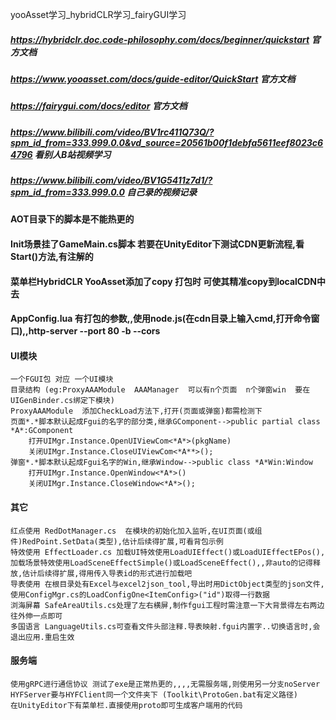 yooAsset学习_hybridCLR学习_fairyGUI学习

##### https://hybridclr.doc.code-philosophy.com/docs/beginner/quickstart 官方文档
##### https://www.yooasset.com/docs/guide-editor/QuickStart  官方文档
##### https://fairygui.com/docs/editor 官方文档 
##### https://www.bilibili.com/video/BV1rc411Q73Q/?spm_id_from=333.999.0.0&vd_source=20561b00f1debfa5611eef8023c64796  看别人B站视频学习
##### https://www.bilibili.com/video/BV1G5411z7d1/?spm_id_from=333.999.0.0  自己录的视频记录


#### AOT目录下的脚本是不能热更的
#### Init场景挂了GameMain.cs脚本 若要在UnityEditor下测试CDN更新流程,看Start()方法,有注解的
#### 菜单栏HybridCLR YooAsset添加了copy 打包时 可使其精准copy到localCDN中去
#### AppConfig.lua 有打包的参数,,使用node.js(在cdn目录上输入cmd,打开命令窗口),,http-server --port 80 -b --cors
#### 

#### UI模块
	一个FGUI包 对应 一个UI模块 
	目录结构 (eg:ProxyAAAModule  AAAManager  可以有n个页面  n个弹窗win  要在UIGenBinder.cs绑定下模块)
    ProxyAAAModule  添加CheckLoad方法下,打开(页面或弹窗)都需检测下
    页面*.*脚本默认起成Fgui的名字的部分类,继承GComponent-->public partial class *A*:GComponent
        打开UIMgr.Instance.OpenUIViewCom<*A*>(pkgName)
        关闭UIMgr.Instance.CloseUIViewCom<*A**>();
    弹窗*.*脚本默认起成Fgui名字的Win,继承Window-->public class *A*Win:Window  
        打开UIMgr.Instance.OpenWindow<*A*>()
        关闭UIMgr.Instance.CloseWindow<*A*>();
#### 其它
    红点使用 RedDotManager.cs  在模块的初始化加入监听,在UI页面(或组件)RedPoint.SetData(类型),估计后续得扩展,可看背包示例
    特效使用 EffectLoader.cs 加载UI特效使用LoadUIEffect()或LoadUIEffectEPos(),加载场景特效使用LoadSceneEffectSimple()或LoadSceneEffect(),,非auto的记得释放,估计后续得扩展,得用传入导表id的形式进行加载吧
    导表使用 在根目录处有Excel与excel2json_tool,导出时用DictObject类型的json文件,使用ConfigMgr.cs的LoadConfigOne<ItemConfig>("id")取得一行数据
    浏海屏幕 SafeAreaUtils.cs处理了左右横屏,制作fgui工程时需注意一下大背景得左右两边往外伸一点即可
	多国语言 LanguageUtils.cs可查看文件头部注释.导表映射.fgui内置字..切换语言时,会退出应用.重启生效

####  服务端
    使用gRPC进行通信协议 测试了exe是正常热更的,,,,无需服务端,则使用另一分支noServer
    HYFServer要与HYFClient同一个文件夹下 (Toolkit\ProtoGen.bat有定义路径)
    在UnityEditor下有菜单栏.直接使用proto即可生成客户端用的代码